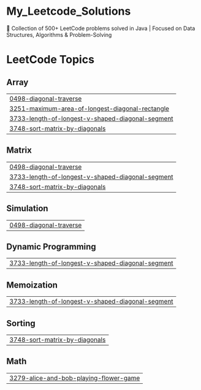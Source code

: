 # My_Leetcode_Solutions
🚀 Collection of 500+ LeetCode problems solved in Java | Focused on Data Structures, Algorithms &amp; Problem-Solving


<!---LeetCode Topics Start-->
# LeetCode Topics
## Array
|  |
| ------- |
| [0498-diagonal-traverse](https://github.com/harimurari27/My_Leetcode_Solutions/tree/master/0498-diagonal-traverse) |
| [3251-maximum-area-of-longest-diagonal-rectangle](https://github.com/harimurari27/My_Leetcode_Solutions/tree/master/3251-maximum-area-of-longest-diagonal-rectangle) |
| [3733-length-of-longest-v-shaped-diagonal-segment](https://github.com/harimurari27/My_Leetcode_Solutions/tree/master/3733-length-of-longest-v-shaped-diagonal-segment) |
| [3748-sort-matrix-by-diagonals](https://github.com/harimurari27/My_Leetcode_Solutions/tree/master/3748-sort-matrix-by-diagonals) |
## Matrix
|  |
| ------- |
| [0498-diagonal-traverse](https://github.com/harimurari27/My_Leetcode_Solutions/tree/master/0498-diagonal-traverse) |
| [3733-length-of-longest-v-shaped-diagonal-segment](https://github.com/harimurari27/My_Leetcode_Solutions/tree/master/3733-length-of-longest-v-shaped-diagonal-segment) |
| [3748-sort-matrix-by-diagonals](https://github.com/harimurari27/My_Leetcode_Solutions/tree/master/3748-sort-matrix-by-diagonals) |
## Simulation
|  |
| ------- |
| [0498-diagonal-traverse](https://github.com/harimurari27/My_Leetcode_Solutions/tree/master/0498-diagonal-traverse) |
## Dynamic Programming
|  |
| ------- |
| [3733-length-of-longest-v-shaped-diagonal-segment](https://github.com/harimurari27/My_Leetcode_Solutions/tree/master/3733-length-of-longest-v-shaped-diagonal-segment) |
## Memoization
|  |
| ------- |
| [3733-length-of-longest-v-shaped-diagonal-segment](https://github.com/harimurari27/My_Leetcode_Solutions/tree/master/3733-length-of-longest-v-shaped-diagonal-segment) |
## Sorting
|  |
| ------- |
| [3748-sort-matrix-by-diagonals](https://github.com/harimurari27/My_Leetcode_Solutions/tree/master/3748-sort-matrix-by-diagonals) |
## Math
|  |
| ------- |
| [3279-alice-and-bob-playing-flower-game](https://github.com/harimurari27/My_Leetcode_Solutions/tree/master/3279-alice-and-bob-playing-flower-game) |
<!---LeetCode Topics End-->